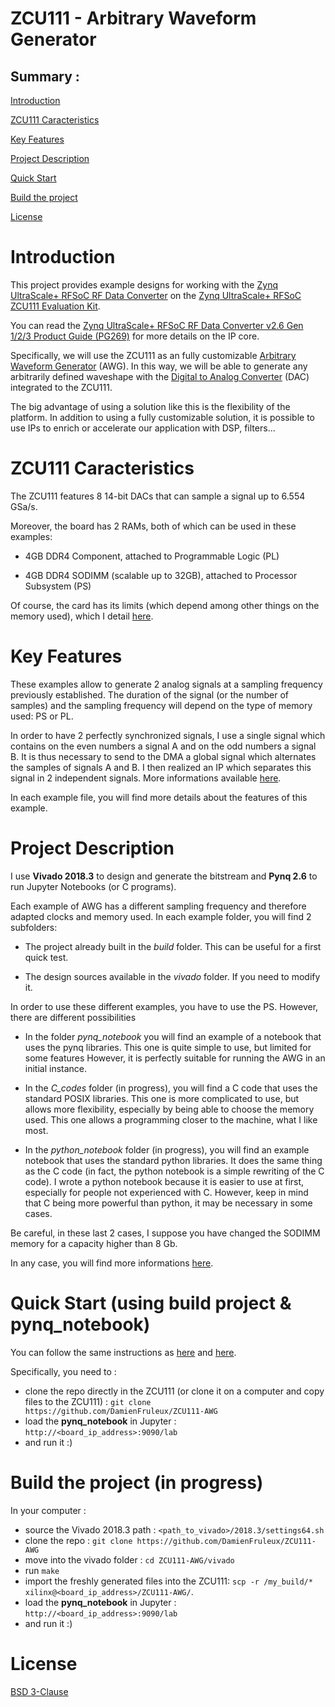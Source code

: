 # ZCU111 - Arbitrary Waveform Generator

## Summary : 

[Introduction](https://github.com/DamienFruleux/ZCU111-AWG/#introduction)

[ZCU111 Caracteristics](https://github.com/DamienFruleux/ZCU111-AWG/#ZCU111-Caracteristics)

[Key Features](https://github.com/DamienFruleux/ZCU111-AWG/##-Key-Features)

[Project Description](https://github.com/DamienFruleux/ZCU111-AWG/#Project-Description)

[Quick Start](https://github.com/DamienFruleux/ZCU111-AWG/#Quick-Start)

[Build the project](https://github.com/DamienFruleux/ZCU111-AWG/#Build-the-project)

[License](https://github.com/DamienFruleux/ZCU111-AWG/#License)

# Introduction

This project provides example designs for working with the [Zynq UltraScale+ RFSoC RF Data Converter](https://www.xilinx.com/products/intellectual-property/rf-data-converter.html) on the [Zynq UltraScale+ RFSoC ZCU111 Evaluation Kit](https://www.xilinx.com/products/boards-and-kits/zcu111.html). 

You can read the [Zynq UltraScale+ RFSoC RF Data Converter v2.6 Gen 1/2/3 Product Guide (PG269)](https://www.xilinx.com/content/dam/xilinx/support/documentation/ip_documentation/usp_rf_data_converter/v2_6/pg269-rf-data-converter.pdf) for more details on the IP core.

Specifically, we will use the ZCU111 as an fully customizable [Arbitrary Waveform Generator](https://en.wikipedia.org/wiki/Arbitrary_waveform_generator) (AWG). In this way, we will be able to generate any arbitrarily defined waveshape with the [Digital to Analog Converter](https://en.wikipedia.org/wiki/Digital-to-analog_converter) (DAC) integrated to the ZCU111.

The big advantage of using a solution like this is the flexibility of the platform. In addition to using a fully customizable solution, it is possible to use IPs to enrich or accelerate our application with DSP, filters...

# ZCU111 Caracteristics

The ZCU111 features 8 14-bit DACs that can sample a signal up to 6.554 GSa/s. 

Moreover, the board has 2 RAMs, both of which can be used in these examples: 

- 4GB DDR4 Component, attached to Programmable Logic (PL)

- 4GB DDR4 SODIMM (scalable up to 32GB), attached to Processor Subsystem (PS) 

Of course, the card has its limits (which depend among other things on the memory used), which I detail [here](https://github.com/DamienFruleux/ZCU111-Doc/tree/main/1-AXI_DMA).

# Key Features

These examples allow to generate 2 analog signals at a sampling frequency previously established. The duration of the signal (or the number of samples) and the sampling frequency will depend on the type of memory used: PS or PL.

In order to have 2 perfectly synchronized signals, I use a single signal which contains on the even numbers a signal A and on the odd numbers a signal B. It is thus necessary to send to the DMA a global signal which alternates the samples of signals A and B. I then realized an IP which separates this signal in 2 independent signals. More informations available [here](https://github.com/DamienFruleux/ZCU111-Doc/tree/main/2-AXI-Stream_RF-Data-Converter).

In each example file, you will find more details about the features of this example.

# Project Description

I use **Vivado 2018.3** to design and generate the bitstream and **Pynq 2.6** to run Jupyter Notebooks (or C programs).

Each example of AWG has a different sampling frequency and therefore adapted clocks and memory used. In each example folder, you will find 2 subfolders: 

- The project already built in the *build* folder. This can be useful for a first quick test.

- The design sources available in the *vivado* folder. If you need to modify it.

In order to use these different examples, you have to use the PS. However, there are different possibilities 

- In the folder *pynq_notebook* you will find an example of a notebook that uses the pynq libraries. This one is quite simple to use, but limited for some features However, it is perfectly suitable for running the AWG in an initial instance.

- In the *C_codes* folder (in progress), you will find a C code that uses the standard POSIX libraries. This one is more complicated to use, but allows more flexibility, especially by being able to choose the memory used. This one allows a programming closer to the machine, what I like most.

- In the *python_notebook* folder (in progress), you will find an example notebook that uses the standard python libraries. It does the same thing as the C code (in fact, the python notebook is a simple rewriting of the C code). I wrote a python notebook because it is easier to use at first, especially for people not experienced with C. However, keep in mind that C being more powerful than python, it may be necessary in some cases.

Be careful, in these last 2 cases, I suppose you have changed the SODIMM memory for a capacity higher than 8 Gb. 

In any case, you will find more informations [here](https://github.com/DamienFruleux/ZCU111-Doc/tree/main/3-Processing-System_C-programming-method).

# Quick Start (using build project & pynq_notebook)

You can follow the same instructions as [here](https://github.com/strath-sdr/rfsoc_qpsk#quick-start) and [here](https://github.com/strath-sdr/rfsoc_qpsk#zcu111-setup). 

Specifically, you need to :

- clone the repo directly in the ZCU111 (or clone it on a computer and copy files to the ZCU111) : ```git clone https://github.com/DamienFruleux/ZCU111-AWG```
- load the **pynq_notebook** in Jupyter : ```http://<board_ip_address>:9090/lab```
- and run it :)

# Build the project (in progress)

In your computer :

- source the Vivado 2018.3 path : ```<path_to_vivado>/2018.3/settings64.sh```
- clone the repo : ```git clone https://github.com/DamienFruleux/ZCU111-AWG```
- move into the vivado folder : ```cd ZCU111-AWG/vivado```
- run ```make```
- import the freshly generated files into the ZCU111: ```scp -r /my_build/* xilinx@<board_ip_address>/ZCU111-AWG/```.
- load the **pynq_notebook** in Jupyter : ```http://<board_ip_address>:9090/lab```
- and run it :)

# License

[BSD 3-Clause](https://github.com/DamienFruleux/ZCU111-AWG/blob/main/LICENSE)
